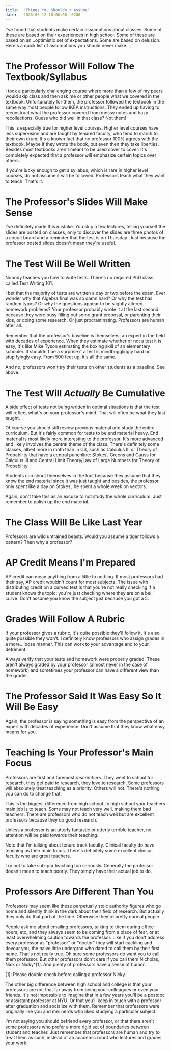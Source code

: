 ```yaml
---
title:  "Things You Shouldn't Assume"
date:   2020-05-12 10:00:00 -0700
---
```


I've found that students make certain assumptions about classes. Some
of these are based on their experiences in high school. Some of these
are based on an...optimistic set of expectations. Some are based on
delusion. Here's a quick list of assumptions you should never make:

# The Professor Will Follow The Textbook/Syllabus

I took a particularly challenging course where more than a few of my
peers would skip class and then ask me or other people what we covered
in the textbook. Unfortunately for them, the professor followed the
textbook in the same way most people follow IKEA instructions. They
ended up having to reconstruct what the professor covered from messy
notes and hazy recollections. Guess who did well in that class? Not
them!

This is especially true for higher level courses. Higher level courses
have less supervision and are taught by tenured faculty, who tend to
march to their own drum. It's a known fact that no professor 100%
agrees with the textbook. Maybe if they wrote the book, but even then
they take liberties. Besides most textbooks aren't meant to be used cover
to cover. It's completely expected that a professor will emphasize
certain topics over others.

If you're lucky enough to get a syllabus, which is rare in higher
level courses, do not assume it will be followed. Professors teach
what they want to teach. That's it.

# The Professor's Slides Will Make Sense

I've definitely made this mistake. You skip a few lectures, telling
yourself the slides are posted on classes, only to discover the slides
are three photos of a circuit board and a reminder that the test is on
Thursday. Just because the professor posted slides doesn't mean
they're useful.

# The Test Will Be Well Written

Nobody teaches you how to write tests. There's no required PhD class
called Test Writing 101.

I bet that the majority of tests are written a day or two before the
exam. Ever wonder why that Algebra final was so damn hard?  Or why the
test has random typos? Or why the questions appear to be slightly
altered homework problems? Your professor probably wrote it at the
last second because they were busy filling out some grant proposal, or
parenting their kids, or doing some research. Or just
procrastinating. Professors are human after all.

Remember that the professor's baseline is themselves, an expert in the
field with decades of experience. When they estimate whether or not a
test it is easy, it's like Mike Tyson estimating the boxing skill of
an elementary schooler. It shouldn't be a surprise if a test is
mindbogglingly hard or stupifyingly easy. From 500 feet up, it's all
the same.

And no, professors won't try their tests on other students as a
baseline. See above.

# The Test Will *Actually* Be Cumulative

A side effect of tests not being written in optimal situations is that
the test will reflect what's on your professor's mind. That will often
be what they last taught.

Of course you should still review previous material and study the
entire curriculum. But it's fairly common for tests to be end material
heavy. End material is most likely more interesting to the
professor. It's more advanced and likely involves the central theme of
the class. There's definitely some classes, albeit more in math than
in CS, such as Calculus III or Theory of Probability that have a
central punchline: Stokes', Greens and Gauss for Calculus III and
Central Limit Theory/Law of Large Numbers for Theory of Probability.

Students can shoot themselves in the foot because they assume that
they know the end material since it was just taught and besides, the
professor only spent like a day on Stokes', he spent a whole week on
vectors.

Again, don't take this as an excuse to not study the whole
curriculum. Just remember to polish up the end material.


# The Class Will Be Like Last Year

Professors are wild untrained beasts. Would you assume a tiger follows
a pattern? Then why a professor?

# AP Credit Means I'm Prepared

AP credit can mean anything from a little to nothing. If most
professors had their say, AP credit wouldn't count for most
subjects. The issue with distributing credit on a curved test is that
you're not really checking if a student knows the topic: you're just
checking where they are on a bell curve. Don't assume you know the
subject just because you got a 5.

# Grades Will Follow A Rubric

If your professor gives a rubric, it's quite possible they'll follow
it. It's also quite possible they won't. I definitely know professors
who assign grades in a more...loose manner. This can work to your
advantage and to your detriment.

Always verify that your tests and homework were properly graded. These
aren't always graded by your professor (almost never in the case of
homework) and sometimes your professor can have a different view than
the grader.

# The Professor Said It Was Easy So It Will Be Easy

Again, the professor is saying something is easy from the perspective
of an expert with decades of experience. Don't assume that they know
what easy means for you.

# Teaching Is Your Professor's Main Focus

Professors are first and foremost *researchers*. They went to school
for research, they get paid to research, they love to research. Some
professors will absolutely treat teaching as a priority. Others will
not. There's nothing you can do to change that.

This is the biggest difference from high school. In high school your
teachers main job is to teach. Some may not teach very well, making
them bad teachers. There are professors who do not teach well but are
excellent professors because they do good research.

Unless a professor is an utterly fantastic or utterly terrible
teacher, no attention will be paid towards their teaching.

Note that I'm talking about tenure track faculty. Clinical faculty do
have teaching as their main focus. There's definitely some excellent
clinical faculty who are great teachers.

Try not to take sub-par teaching too seriously. Generally the
professor doesn't mean to teach poorly. They simply have their actual
job to do.

# Professors Are Different Than You

Professors may seem like these perpetually stoic authority figures who
go home and silently think in the dark about their field of
research. But actually they only do that part of the time. Otherwise
they're pretty normal people.

People ask me about emailing professors, talking to them during office
hours, etc, and they always seem to be coming from a place of fear, or
at least overwhelming caution towards the professor. Like if you don't
address every professor as "professor" or "doctor" they will start
cackling and devour you, the naive little undergrad who dared to call
them by their first name. That's not really true. Oh sure some
professors do want you to call them professor. But other professors
don't care if you call them Nicholas, Nick or Nicky^[1]. And plenty of
professors have a sense of humor.

[1]: Please double check before calling a professor Nicky.

The other big difference between high school and college is that your
professors are not that far away from being your colleagues or even
your friends. It's not impossible to imagine that in a few years
you'll be a postdoc or assistant professor at NYU. Or that you'll keep
in touch with a professor after graduation and socialize with
them. Remember that professors were originally like you and me: nerds
who liked studying a particular subject.

I'm not saying you should befriend every professor, or that there
aren't some professors who prefer a more rigid set of boundaries
between student and teacher. Just remember that professors are human
and try to treat them as such, instead of an academic robot who
lectures and grades your work.
